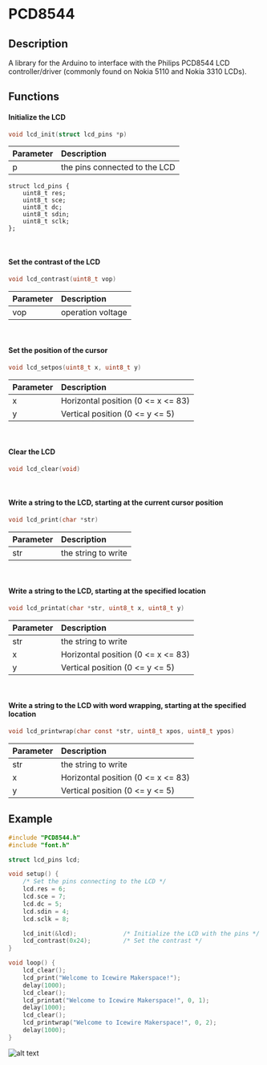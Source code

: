 # PCD8544

## Description

A library for the Arduino to interface with the Philips PCD8544 LCD controller/driver (commonly found on Nokia 5110 and Nokia 3310 LCDs).

## Functions

#### Initialize the LCD

```C
void lcd_init(struct lcd_pins *p)
```

| Parameter | Description |
| :--- | :--- |
| p | the pins connected to the LCD |

```
struct lcd_pins {
	uint8_t res;
	uint8_t sce;
	uint8_t dc;
	uint8_t sdin;
	uint8_t sclk;
};
```

<br>

#### Set the contrast of the LCD

```C
void lcd_contrast(uint8_t vop)
```

| Parameter | Description |
| :--- | :--- |
| vop | operation voltage |

<br>

#### Set the position of the cursor

```C
void lcd_setpos(uint8_t x, uint8_t y)
```

| Parameter | Description |
| :--- | :--- |
| x | Horizontal position (0 <= x <= 83)
| y | Vertical position (0 <= y <= 5)

<br>

#### Clear the LCD

```C
void lcd_clear(void)
```

<br>

#### Write a string to the LCD, starting at the current cursor position

```C
void lcd_print(char *str)
```

| Parameter | Description |
| :--- | :--- |
| str | the string to write |

<br>

#### Write a string to the LCD, starting at the specified location

```C
void lcd_printat(char *str, uint8_t x, uint8_t y)
```

| Parameter | Description |
| :--- | :--- |
| str | the string to write |
| x | Horizontal position (0 <= x <= 83)
| y | Vertical position (0 <= y <= 5)

<br>

#### Write a string to the LCD with word wrapping, starting at the specified location

```C
void lcd_printwrap(char const *str, uint8_t xpos, uint8_t ypos)
```

| Parameter | Description |
| :--- | :--- |
| str | the string to write |
| x | Horizontal position (0 <= x <= 83)
| y | Vertical position (0 <= y <= 5)

## Example

```C
#include "PCD8544.h"
#include "font.h"

struct lcd_pins lcd;

void setup() {
	/* Set the pins connecting to the LCD */
	lcd.res = 6;
	lcd.sce = 7;
	lcd.dc = 5;
	lcd.sdin = 4;
	lcd.sclk = 8;

	lcd_init(&lcd);				/* Initialize the LCD with the pins */
	lcd_contrast(0x24);			/* Set the contrast */
}

void loop() {
	lcd_clear();
	lcd_print("Welcome to Icewire Makerspace!");
	delay(1000);
	lcd_clear();
	lcd_printat("Welcome to Icewire Makerspace!", 0, 1);
	delay(1000);
	lcd_clear();
	lcd_printwrap("Welcome to Icewire Makerspace!", 0, 2);
	delay(1000);
}
```

![alt text](http://i.imgur.com/5RMZ97Z.gif "PCD8544")